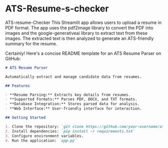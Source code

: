 # ATS-Resume-s-checker
ATS-resume-Checker This Streamlit app allows users to upload a resume in PDF format. The app uses the pdf2image library to convert the PDF into images and the google-generativeai library to extract text from these images. The extracted text is then analyzed to generate an ATS-friendly summary for the resume.


Certainly! Here's a concise README template for an ATS Resume Parser on GitHub:

```markdown
# ATS Resume Parser

Automatically extract and manage candidate data from resumes.

## Features

- **Resume Parsing:** Extracts key details from resumes.
- **Supported Formats:** Parses PDF, DOCX, and TXT formats.
- **Database Integration:** Stores parsed data for analysis.
- **Web Interface:** User-friendly interface for interaction.

## Getting Started

1. Clone the repository: `git clone https://github.com/your-username/ats-resume-parser.git`
2. Install dependencies: `pip install -r requirements.txt`
3. Configure environment variables.
4. Run the application: `app.py`


